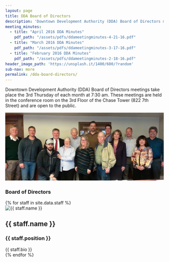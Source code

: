 ```yaml
---
layout: page
title: DDA Board of Directors
description: 'Downtown Development Authority (DDA) Board of Directors meetings take place the 3rd Thursday of each month at 7:30 am. These meetings are held in the conference room on the 3rd Floor of the Chase Tower (822 7th Street) and are open to the public.'
meeting_minutes:
  - title: "April 2016 DDA Minutes"
    pdf_path: "/assets/pdfs/ddameetingminutes-4-21-16.pdf"
  - title: "March 2016 DDA Minutes"
    pdf_path: "/assets/pdfs/ddameetingminutes-3-17-16.pdf"
  - title: "February 2016 DDA Minutes"
    pdf_path: "/assets/pdfs/ddameetingminutes-2-18-16.pdf"
header_image_path: 'https://unsplash.it/1400/600/?random'
sub-nav: more
permalink: /dda-board-directors/
---
```



Downtown Development Authority (DDA) Board of Directors meetings take place the 3rd Thursday of each month at 7:30 am. These meetings are held in the conference room on the 3rd Floor of the Chase Tower (822 7th Street) and are open to the public.

![DDA Board of Directors](/uploads/versions/ddaboard---x----1200-512x---.jpg)

### Board of Directors

<div class="staff">
{% for staff in site.data.staff %}
<div class="staff-member">
<img alt="{{ staff.name }}" src="{{ staff.image_path }}" />
<div class="staff-title">
<h2 class="staff-name">{{ staff.name }}</h2>
<h3 class="staff-position">{{ staff.position }}</h3></div>
<div class="staff-bio">{{ staff.bio }}</div>
</div>
{% endfor %}
</div>